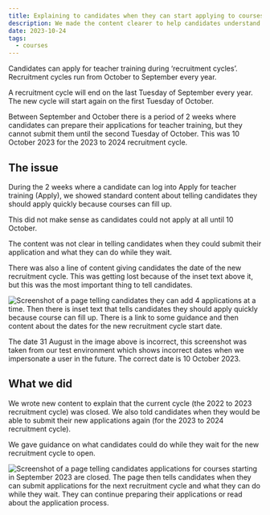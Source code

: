 ```yaml
---
title: Explaining to candidates when they can start applying to courses 
description: We made the content clearer to help candidates understand when they can start applying for courses in the new recruitment cycle.
date: 2023-10-24
tags:
  - courses
---
```


Candidates can apply for teacher training during ‘recruitment cycles’. Recruitment cycles run from October to September every year.  

A recruitment cycle will end on the last Tuesday of September every year. The new cycle will start again on the first Tuesday of October.  

Between September and October there is a period of 2 weeks where candidates can prepare their applications for teacher training, but they cannot submit them until the second Tuesday of October. This was 10 October 2023 for the 2023 to 2024 recruitment cycle.

## The issue

During the 2 weeks where a candidate can log into Apply for teacher training (Apply), we showed standard content about telling candidates they should apply quickly because courses can fill up.

This did not make sense as candidates could not apply at all until 10 October.

The content was not clear in telling candidates when they could submit their application and what they can do while they wait.

There was also a line of content giving candidates the date of the new recruitment cycle. This was getting lost because of the inset text above it, but this was the most important thing to tell candidates.

![Screenshot of a page telling candidates they can add 4 applications at a time. Then there is inset text that tells candidates they should apply quickly because course can fill up. There is a link to some guidance and then content about the dates for the new recruitment cycle start date.](old-cycle-content.png)

The date 31 August in the image above is incorrect, this screenshot was taken from our test environment which shows incorrect dates when we impersonate a user in the future. The correct date is 10 October 2023.

## What we did

We wrote new content to explain that the current cycle (the 2022 to 2023 recruitment cycle) was closed. We also told candidates when they would be able to submit their new applications again (for the 2023 to 2024 recruitment cycle).

We gave guidance on what candidates could do while they wait for the new recruitment cycle to open.

![Screenshot of a page telling candidates applications for courses starting in September 2023 are closed. The page then tells candidates when they can submit applications for the next recruitment cycle and what they can do while they wait. They can continue preparing their applications or read about the application process.](new-cycle-content.png)
